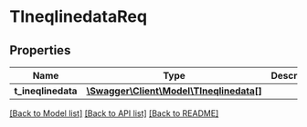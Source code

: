 # TIneqlinedataReq

## Properties
Name | Type | Description | Notes
------------ | ------------- | ------------- | -------------
**t_ineqlinedata** | [**\Swagger\Client\Model\TIneqlinedata[]**](TIneqlinedata.md) |  | [optional] 

[[Back to Model list]](../README.md#documentation-for-models) [[Back to API list]](../README.md#documentation-for-api-endpoints) [[Back to README]](../README.md)


